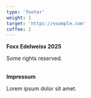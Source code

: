 ```yaml
---
type: 'footer'
weight: 1
target: 'https://example.com'
coffee: 2
---
```


<strong class="section-title">Foxx Edelweiss <i class="icon copyleft"></i> 2025</strong>

Some rights reserved.

<br>
<strong class="section-title">Impressum</strong>

Lorem ipsum dolor sit amet.